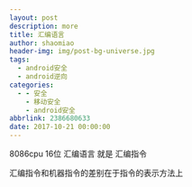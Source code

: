 ```yaml
---
layout: post
description: more
title: 汇编语言
author: shaomiao
header-img: img/post-bg-universe.jpg
tags:
  - android安全
  - android逆向
categories:
  - - 安全
    - 移动安全
    - android安全
abbrlink: 2386680633
date: 2017-10-21 00:00:00
---
```

8086cpu 16位 
汇编语言 就是 汇编指令

汇编指令和机器指令的差别在于指令的表示方法上

